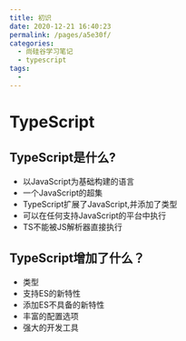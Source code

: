 ```yaml
---
title: 初识
date: 2020-12-21 16:40:23
permalink: /pages/a5e30f/
categories:
  - 尚硅谷学习笔记
  - typescript
tags:
  - 
---
```

# TypeScript

## TypeScript是什么?

- 以JavaScript为基础构建的语言 
- 一个JavaScript的超集
- TypeScript扩展了JavaScript,并添加了类型
- 可以在任何支持JavaScript的平台中执行
- TS不能被JS解析器直接执行

## TypeScript增加了什么？

- 类型
- 支持ES的新特性
- 添加ES不具备的新特性
- 丰富的配置选项
- 强大的开发工具